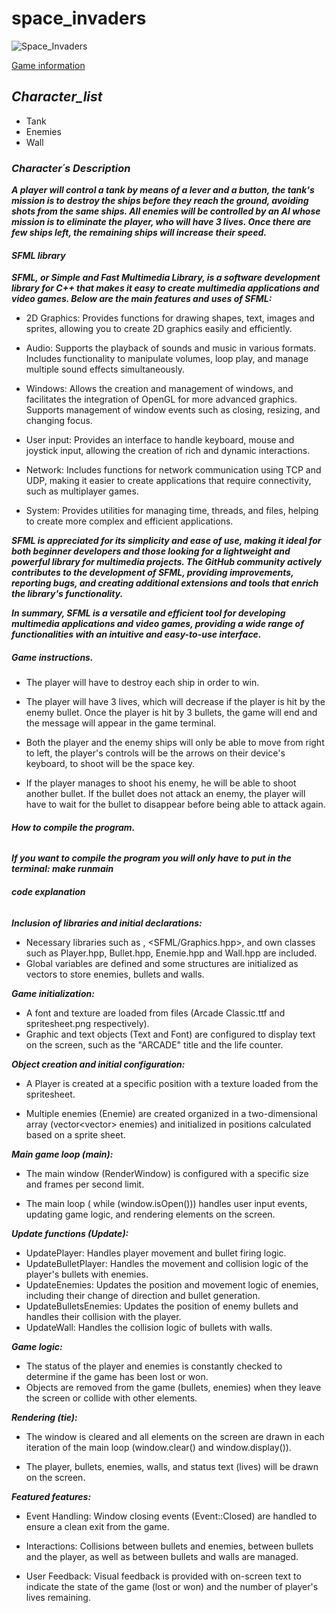 # space_invaders
![Space_Invaders](https://media.es.wired.com/photos/643859cbf381a957088482dc/master/w_1600,c_limit/space-invaders-atari-2600.png)

[Game information](https://es.wikipedia.org/wiki/Space_Invaders)

## ***Character_list***

* Tank
* Enemies
* Wall

### ***Character´s Description***

***A player will control a tank by means of a lever and a button, the tank's mission is to destroy the ships before they reach the ground, avoiding shots from the same ships. All enemies will be controlled by an AI whose mission is to eliminate the player, who will have 3 lives. Once there are few ships left, the remaining ships will increase their speed.***

#### ***SFML library***

***SFML, or Simple and Fast Multimedia Library, is a software development library for C++ that makes it easy to create multimedia applications and video games. Below are the main features and uses of SFML:***

* 2D Graphics: Provides functions for drawing shapes, text, images and sprites, allowing you to create 2D graphics easily and efficiently.

* Audio: Supports the playback of sounds and music in various formats. Includes functionality to manipulate volumes, loop play, and manage multiple sound effects simultaneously.

* Windows: Allows the creation and management of windows, and facilitates the integration of OpenGL for more advanced graphics. Supports management of window events such as closing, resizing, and changing focus.

* User input: Provides an interface to handle keyboard, mouse and joystick input, allowing the creation of rich and dynamic interactions.

* Network: Includes functions for network communication using TCP and UDP, making it easier to create applications that require connectivity, such as multiplayer games.

* System: Provides utilities for managing time, threads, and files, helping to create more complex and efficient applications.

***SFML is appreciated for its simplicity and ease of use, making it ideal for both beginner developers and those looking for a lightweight and powerful library for multimedia projects. The GitHub community actively contributes to the development of SFML, providing improvements, reporting bugs, and creating additional extensions and tools that enrich the library's functionality.***

***In summary, SFML is a versatile and efficient tool for developing multimedia applications and video games, providing a wide range of functionalities with an intuitive and easy-to-use interface.***

##### ***Game instructions.***

* The player will have to destroy each ship in order to win.

* The player will have 3 lives, which will decrease if the player is hit by the enemy bullet. Once the player is hit by 3 bullets, the game will end and the message will appear in the game terminal.

* Both the player and the enemy ships will only be able to move from right to left, the player's controls will be the arrows on their device's keyboard, to shoot will be the space key.

* If the player manages to shoot his enemy, he will be able to shoot another bullet. If the bullet does not attack an enemy, the player will have to wait for the bullet to disappear before being able to attack again.

###### ***How to compile the program.***

***If you want to compile the program you will only have to put in the terminal: make runmain***

###### ***code explanation***

***Inclusion of libraries and initial declarations:***

* Necessary libraries such as <iostream>, <SFML/Graphics.hpp>, and own classes such as Player.hpp, Bullet.hpp, Enemie.hpp and Wall.hpp are included.
* Global variables are defined and some structures are initialized as vectors to store enemies, bullets and walls.

***Game initialization:***

* A font and texture are loaded from files (Arcade Classic.ttf and spritesheet.png respectively).
* Graphic and text objects (Text and Font) are configured to display text on the screen, such as the "ARCADE" title and the life counter.

***Object creation and initial configuration:***

* A Player is created at a specific position with a texture loaded from the spritesheet.

* Multiple enemies (Enemie) are created organized in a two-dimensional array (vector<vector<Enemie>> enemies) and initialized in positions calculated based on a sprite sheet.

***Main game loop (main):***

* The main window (RenderWindow) is configured with a specific size and frames per second limit.

* The main loop ( while (window.isOpen())) handles user input events, updating game logic, and rendering elements on the screen.

***Update functions (Update):***

* UpdatePlayer: Handles player movement and bullet firing logic.
* UpdateBulletPlayer: Handles the movement and collision logic of the player's bullets with enemies.
* UpdateEnemies: Updates the position and movement logic of enemies, including their change of direction and bullet generation.
* UpdateBulletsEnemies: Updates the position of enemy bullets and handles their collision with the player.
* UpdateWall: Handles the collision logic of bullets with walls.

***Game logic:***

* The status of the player and enemies is constantly checked to determine if the game has been lost or won.
* Objects are removed from the game (bullets, enemies) when they leave the screen or collide with other elements.

***Rendering (tie):***

* The window is cleared and all elements on the screen are drawn in each iteration of the main loop (window.clear() and window.display()).

* The player, bullets, enemies, walls, and status text (lives) will be drawn on the screen.

***Featured features:***

* Event Handling: Window closing events (Event::Closed) are handled to ensure a clean exit from the game.

* Interactions: Collisions between bullets and enemies, between bullets and the player, as well as between bullets and walls are managed.

* User Feedback: Visual feedback is provided with on-screen text to indicate the state of the game (lost or won) and the number of player's lives remaining.